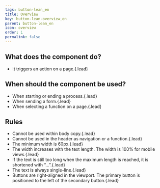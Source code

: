 ```yaml
---
tags: button-lean_en
title: Overview
key: button-lean-overview_en
parent: button-lean_en
icon: overview
order: 1
permalink: false  
---
```


## What does the component do?
* It triggers an action on a page.{.lead}

## When should the component be used?
* When starting or ending a process.{.lead}
* When sending a form.{.lead}
* When selecting a function on a page.{.lead}

## Rules
* Cannot be used within body copy.{.lead}
* Cannot be used in the <sbb-link variant="inline" type="button" href="/{{page.lang}}/design-system/lean/components/header">header</sbb-link>  as navigation or a function.{.lead}
* The minimum width is 60px.{.lead}
* The width increases with the text length. The width is 100% for mobile views.{.lead}
* If the text is still too long when the maximum length is reached, it is shortened with “...”.{.lead}
* The text is always single-line.{.lead}
* Buttons are right-aligned in the viewport. The primary button is positioned to the left of the secondary button.{.lead}
